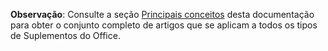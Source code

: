 <b>Observação</b>: Consulte a seção <a href="../overview/core-concepts-office-add-ins.md"> Principais conceitos</a> desta documentação para obter o conjunto completo de artigos que se aplicam a todos os tipos de Suplementos do Office.